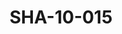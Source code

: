 ---
pid: SHA-10-015
title: SHA-10-015
language: ar
collection: شرحبيل احمد
original_label: 
rights: شرحبيل احمد
location_of_original: شرحبيل احمد
photographer_or_studio: 
scanned_from: photograph 6.8 by 9.8
_date: 1969-1970
location: الخرطوم، العمارات
description: شرحبيل احمد وصديقينه
additional_notes: 
permission_display: 'yes'
on_server: 'no'
on_website: 'no'
permalink: "/archive/ar/sha-10-015.html"
layout: photo-page
---